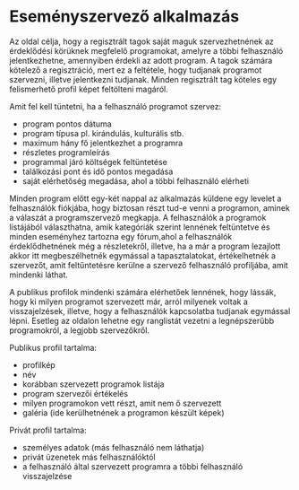 # Eseményszervező alkalmazás

Az oldal célja, hogy a regisztrált tagok saját maguk szervezhetnének az érdeklődési körüknek megfelelő programokat, amelyre a többi felhasználó jelentkezhetne, amennyiben érdekli az adott program.
A tagok számára kötelező a regisztráció, mert ez a feltétele, hogy tudjanak programot szervezni, illetve jelentkezni tudjanak. Minden regisztrált tag köteles egy felismerhető profil képet feltölteni magáról.

Amit fel kell tüntetni, ha a felhasználó programot szervez:
- program pontos dátuma
- program típusa pl. kirándulás, kulturális stb.
- maximum hány fő jelentkezhet a programra
- részletes programleírás
- programmal járó költségek feltüntetése
- találkozási pont és idő pontos megadása
- saját elérhetőség megadása, ahol a többi felhasználó elérheti

Minden program előtt egy-két nappal az alkalmazás küldene egy levelet a felhasználók fiókjába, hogy biztosan részt tud-e venni a programon, aminek a válaszát a programszervező megkapja.
A felhasználók a programok listájából választhatna, amik kategóriák szerint lennének feltüntetve és minden eseményhez tartozna egy fórum,ahol a felhasználók érdeklődhetnének még a részletekről, illetve, ha a már a program lezajlott akkor itt megbeszélhetnék egymással a tapasztalatokat, értékelhetnék a szervezőt, amit feltűntetésre kerülne a szervező felhasználó profiljába, amit mindenki láthat.

A publikus profilok mindenki számára elérhetőek lennének, hogy lássák, hogy ki milyen programot szervezett már, arról milyenek voltak a visszajelzések, illetve, hogy a felhasználók kapcsolatba tudjanak egymással lépni.
Esetleg az oldalon lehetne egy ranglistát vezetni a legnépszerűbb programokról, a legjobb szervezőkről.

Publikus profil tartalma:
- profilkép
- név
- korábban szervezett programok listája
- program szervezői értékelés
- milyen programokon vett részt, amit nem ő szervezett
- galéria (ide kerülhetnének a programon készült képek)

Privát profil tartalma:
- személyes adatok (más felhasználó nem láthatja)
- privát üzenetek más felhasználóktól
- a felhasználó által szervezett programra a többi felhasználó visszajelzése


